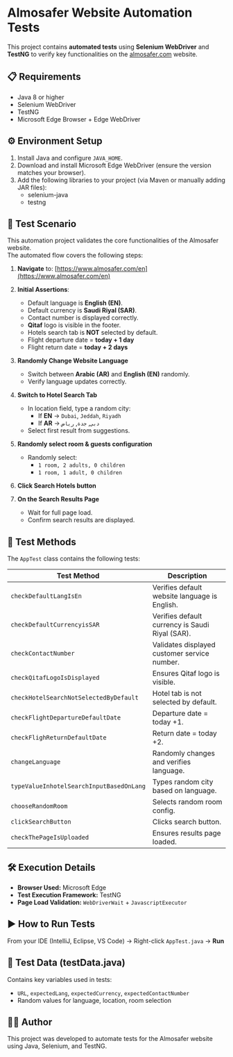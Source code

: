 # Almosafer Website Automation Tests

This project contains **automated tests** using **Selenium WebDriver** and **TestNG** to verify key functionalities on the [almosafer.com](https://www.almosafer.com/) website.

## 📋 Requirements

- Java 8 or higher
- Selenium WebDriver
- TestNG
- Microsoft Edge Browser + Edge WebDriver

## ⚙️ Environment Setup

1. Install Java and configure `JAVA_HOME`.
2. Download and install Microsoft Edge WebDriver (ensure the version matches your browser).
3. Add the following libraries to your project (via Maven or manually adding JAR files):
   - selenium-java
   - testng

## 📝 Test Scenario

This automation project validates the core functionalities of the Almosafer website.  
The automated flow covers the following steps:

1. **Navigate** to: [https://www.almosafer.com/en](https://www.almosafer.com/en)

2. **Initial Assertions**:
   - Default language is **English (EN)**.
   - Default currency is **Saudi Riyal (SAR)**.
   - Contact number is displayed correctly.
   - **Qitaf** logo is visible in the footer.
   - Hotels search tab is **NOT** selected by default.
   - Flight departure date = **today + 1 day**
   - Flight return date = **today + 2 days**

3. **Randomly Change Website Language**
   - Switch between **Arabic (AR)** and **English (EN)** randomly.
   - Verify language updates correctly.

4. **Switch to Hotel Search Tab**
   - In location field, type a random city:
     - If **EN** → `Dubai`, `Jeddah`, `Riyadh`
     - If **AR** → `دبي`, `جدة`, `رياض`
   - Select first result from suggestions.

5. **Randomly select room & guests configuration**
   - Randomly select:
     - `1 room, 2 adults, 0 children`
     - `1 room, 1 adult, 0 children`

6. **Click Search Hotels button**

7. **On the Search Results Page**
   - Wait for full page load.
   - Confirm search results are displayed.

## 🧪 Test Methods

The `AppTest` class contains the following tests:

| Test Method | Description |
|-------------|-------------|
| `checkDefaultLangIsEn` | Verifies default website language is English. |
| `checkDefaultCurrencyisSAR` | Verifies default currency is Saudi Riyal (SAR). |
| `checkContactNumber` | Validates displayed customer service number. |
| `checkQitafLogoIsDisplayed` | Ensures Qitaf logo is visible. |
| `checkHotelSearchNotSelectedByDefault` | Hotel tab is not selected by default. |
| `checkFlightDepartureDefaultDate` | Departure date = today +1. |
| `checkFlighReturnDefaultDate` | Return date = today +2. |
| `changeLanguage` | Randomly changes and verifies language. |
| `typeValueInhotelSearchInputBasedOnLang` | Types random city based on language. |
| `chooseRandomRoom` | Selects random room config. |
| `clickSearchButton` | Clicks search button. |
| `checkThePageIsUploaded` | Ensures results page loaded. |

## 🛠️ Execution Details

- **Browser Used:** Microsoft Edge  
- **Test Execution Framework:** TestNG  
- **Page Load Validation:** `WebDriverWait` + `JavascriptExecutor`

## ▶️ How to Run Tests

From your IDE (IntelliJ, Eclipse, VS Code) → Right-click `AppTest.java` → **Run**

## 📂 Test Data (testData.java)

Contains key variables used in tests:
- `URL`, `expectedLang`, `expectedCurrency`, `expectedContactNumber`
- Random values for language, location, room selection

## 👨‍💻 Author

This project was developed to automate tests for the Almosafer website using Java, Selenium, and TestNG.
